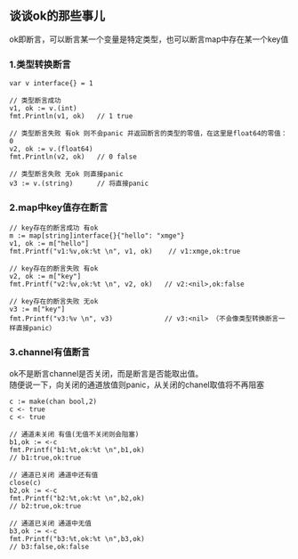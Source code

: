 ## 谈谈ok的那些事儿
ok即断言，可以断言某一个变量是特定类型，也可以断言map中存在某一个key值


### 1.类型转换断言
```golang
var v interface{} = 1

// 类型断言成功
v1, ok := v.(int)
fmt.Println(v1, ok)   // 1 true

// 类型断言失败 有ok 则不会panic 并返回断言的类型的零值，在这里是float64的零值：0
v2, ok := v.(float64)
fmt.Println(v2, ok)   // 0 false

// 类型断言失败 无ok 则直接panic
v3 := v.(string)      // 将直接panic
```

### 2.map中key值存在断言
```golang
// key存在的断言成功 有ok
m := map[string]interface{}{"hello": "xmge"}
v1, ok := m["hello"]
fmt.Printf("v1:%v,ok:%t \n", v1, ok)    // v1:xmge,ok:true

// key存在的断言失败 有ok
v2, ok := m["key"]
fmt.Printf("v2:%v,ok:%t \n", v2, ok)   // v2:<nil>,ok:false

// key存在的断言失败 无ok
v3 := m["key"]
fmt.Printf("v3:%v \n", v3)             // v3:<nil> （不会像类型转换断言一样直接panic）

```

### 3.channel有值断言
ok不是断言channel是否关闭，而是断言是否能取出值。<br>
随便说一下，向关闭的通道放值则panic，从关闭的chanel取值将不再阻塞
```golang
c := make(chan bool,2)
c <- true
c <- true

// 通道未关闭 有值(无值不关闭则会阻塞)
b1,ok := <-c
fmt.Printf("b1:%t,ok:%t \n",b1,ok)
// b1:true,ok:true

// 通道已关闭 通道中还有值
close(c)
b2,ok := <-c
fmt.Printf("b2:%t,ok:%t \n",b2,ok)
// b2:true,ok:true

// 通道已关闭 通道中无值
b3,ok := <-c
fmt.Printf("b3:%t,ok:%t \n",b3,ok)
// b3:false,ok:false
```
